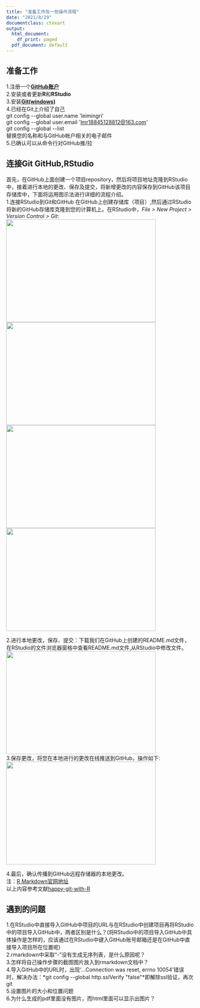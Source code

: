 ```yaml
---
title: "准备工作及一些操作流程"
date: "2021/8/29"
documentclass: ctexart
output:
  html_document:
    df_print: paged
  pdf_document: default
---  
```


## 准备工作  
1.注册一个[**GitHub账户**](https://github.com)    
2.安装或者更新**R**和**RStudio**  
3.安装[**Git(windows)**](https://gitforwindows.org/)   
4.已经在Git上介绍了自己  
git config --global user.name 'leimingri'  
git config --global user.email 'lmr18845128812@163.com'  
git config --global --list  
替换您的名称和与GitHub帐户相关的电子邮件  
5.已确认可以从命令行对GitHub推/拉

## 连接Git GitHub,RStudio
首先，在GitHub上面创建一个项目repository，然后将项目地址克隆到RStudio中，接着进行本地的更改、保存及提交，将新增更改的内容保存到GitHub该项目存储库中，下面将运用图示法进行详细的流程介绍。  
1.连接RStudio到Git和GitHub
在GitHub上创建存储库（项目）,然后通过RStudio将新的GitHub存储库克隆到您的计算机上。在RStudio中，*File > New Project > Version Control > Git*:  
<img src="http://r.photo.store.qq.com/psc?/V54AC60s2AQkQe24IJrU0a9knd0j1QQg/45NBuzDIW489QBoVep5mcWqp6iCnBt6LgMYnnO6B5HpXjXKlbYxFk46xki6v1zZcEaLKDpUiI.MLcBVFuPNGdKY.JLtle6Q57.*tknTqg3k!/r" width = "400" height = "275" align=center />      
<img src="http://r.photo.store.qq.com/psc?/V54AC60s2AQkQe24IJrU0a9knd0j1QQg/45NBuzDIW489QBoVep5mcT7P9tdwXVcQslYJNuCoe7W6hmCqubVl3HuUivpwPir.KRmHsZwkPDJyMmRkW4WZ6C2jNxt*phmYwxIP7IVIALo!/r" width = "400" height = "275" align=center />    
<img src="http://r.photo.store.qq.com/psc?/V54AC60s2AQkQe24IJrU0a9knd0j1QQg/45NBuzDIW489QBoVep5mcT7P9tdwXVcQslYJNuCoe7VnCuhp9oP3UJXscyIvhykoRRAjVXj5hwQz1nFPXdgwFJhCCezbOKtjKDMgqj0vSv0!/r" width = "400" height = "275" align=center />  
<img src="http://r.photo.store.qq.com/psc?/V54AC60s2AQkQe24IJrU0a9knd0j1QQg/45NBuzDIW489QBoVep5mcT7P9tdwXVcQslYJNuCoe7VyroulROJQ3b42cW5GC0dZCEBNkSoiv4IA*whdlrb834MPsCW0Jk7Y1GrpFMW*ZFM!/r" width = "400" height = "275" align=center />  

2.进行本地更改，保存、提交：下载我们在GitHub上创建的README.md文件，在RStudio的文件浏览器窗格中查看README.md文件,从RStudio中修改文件。  
<img src="http://r.photo.store.qq.com/psc?/V54AC60s2AQkQe24IJrU0a9knd0j1QQg/45NBuzDIW489QBoVep5mcT7P9tdwXVcQslYJNuCoe7XxWjr.9heo*14lh0n7j..AY*WsAR3aJ763ojGHfyK0m09NzLViBpZiLcDkw99sjCQ!/r" width = "400" height = "275" align=center />   
3.保存更改，将您在本地进行的更改在线推送到GitHub，操作如下:  
<img src="http://r.photo.store.qq.com/psc?/V54AC60s2AQkQe24IJrU0a9knd0j1QQg/45NBuzDIW489QBoVep5mcXs7nTmmgbXR5sVjMg16OdQNCoHfjdD1DEGsjiNFJ19ugvqH76Ps6i.OufOQg0NsO1H1upexja1vlGr2gXIkH1c!/r" width = "400" height = "275" align=center /> 

4.最后，确认传播到GitHub远程存储器的本地更改。    
注：[R Markdown官网地址](http://rmarkdown.rstudio.com)      
    以上内容参考文献[happy-git-with-R](https://happygitwithr.com/)   

## 遇到的问题  
1.在RStudio中直接导入GitHub中项目的URL与在RStudio中创建项目再将RStudio中的项目导入GitHub中，两者区别是什么？(将RStudio中的项目导入GitHub中具体操作是怎样的，应该通过在RStudio中键入GitHub账号邮箱还是在GitHub中直接导入项目所在位置呢)    
2.rmarkdown中采取“-”没有生成无序列表，是什么原因呢？  
3.怎样将自己操作步骤的截图图片放入到rmarkdown文档中？  
4.导入GitHub中的URL时，出现‘...Connection was reset, errno 10054’错误时，解决办法：*git config --global http.sslVerify "false"*即解除ssl验证，再次git  
5.设置图片的大小和位置问题  
6.为什么生成的pdf里面没有图片，而html里面可以显示出图片？  
